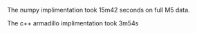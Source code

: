 The numpy implimentation took 15m42 seconds on full M5 data.

The c++ armadillo implimentation took 3m54s

